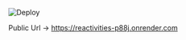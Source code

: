 ![Deploy](https://github.com/Joao20037/Reactivities/actions/workflows/deployRender.yml/badge.svg)

Public Url -> https://reactivities-p88j.onrender.com
